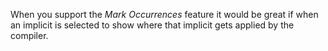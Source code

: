 When you support the *Mark Occurrences* feature it would be great if when an implicit is selected to show where that implicit gets applied by the compiler.
